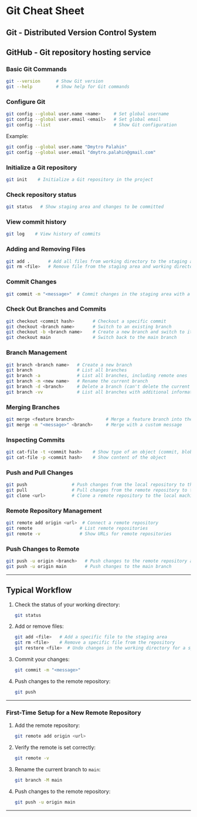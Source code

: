 # Git Cheat Sheet

## Git - Distributed Version Control System  

## GitHub - Git repository hosting service

### Basic Git Commands

```bash
git --version      # Show Git version
git --help         # Show help for Git commands
```

### Configure Git

```bash
git config --global user.name <name>     # Set global username
git config --global user.email <email>   # Set global email
git config --list                        # Show Git configuration
```

Example:

```bash
git config --global user.name "Dmytro Palahin"
git config --global user.email "dmytro.palahin@gmail.com"
```

### Initialize a Git repository

```bash
git init    # Initialize a Git repository in the project
```

### Check repository status

```bash
git status   # Show staging area and changes to be committed
```

### View commit history

```bash
git log    # View history of commits
```

### Adding and Removing Files

```bash
git add .       # Add all files from working directory to the staging area
git rm <file>   # Remove file from the staging area and working directory
```

### Commit Changes

```bash
git commit -m "<message>"  # Commit changes in the staging area with a message
```

### Check Out Branches and Commits

```bash
git checkout <commit hash>       # Checkout a specific commit
git checkout <branch name>       # Switch to an existing branch
git checkout -b <branch name>    # Create a new branch and switch to it
git checkout main                # Switch back to the main branch
```

### Branch Management

```bash
git branch <branch name>   # Create a new branch
git branch                 # List all branches
git branch -a              # List all branches, including remote ones
git branch -m <new name>   # Rename the current branch
git branch -d <branch>     # Delete a branch (can't delete the current branch)
git branch -vv             # List all branches with additional information
```

### Merging Branches

```bash
git merge <feature branch>            # Merge a feature branch into the current branch
git merge -m "<message>" <branch>     # Merge with a custom message
```

### Inspecting Commits

```bash
git cat-file -t <commit hash>    # Show type of an object (commit, blob, etc.)
git cat-file -p <commit hash>    # Show content of the object
```

### Push and Pull Changes

```bash
git push                 # Push changes from the local repository to the remote
git pull                 # Pull changes from the remote repository to the local
git clone <url>          # Clone a remote repository to the local machine
```

### Remote Repository Management

```bash
git remote add origin <url>  # Connect a remote repository
git remote                  # List remote repositories
git remote -v               # Show URLs for remote repositories
```

### Push Changes to Remote

```bash
git push -u origin <branch>   # Push changes to the remote repository and track the branch
git push -u origin main       # Push changes to the main branch
```

---

## Typical Workflow

1. Check the status of your working directory:

    ```bash
    git status
    ```

2. Add or remove files:

    ```bash
    git add <file>   # Add a specific file to the staging area
    git rm <file>    # Remove a specific file from the repository
    git restore <file>  # Undo changes in the working directory for a specific file
    ```

3. Commit your changes:

    ```bash
    git commit -m "<message>"
    ```

4. Push changes to the remote repository:

    ```bash
    git push
    ```

---

### First-Time Setup for a New Remote Repository

1. Add the remote repository:

    ```bash
    git remote add origin <url>
    ```

2. Verify the remote is set correctly:

    ```bash
    git remote -v
    ```

3. Rename the current branch to `main`:

    ```bash
    git branch -M main
    ```

4. Push changes to the remote repository:

    ```bash
    git push -u origin main
    ```

---
